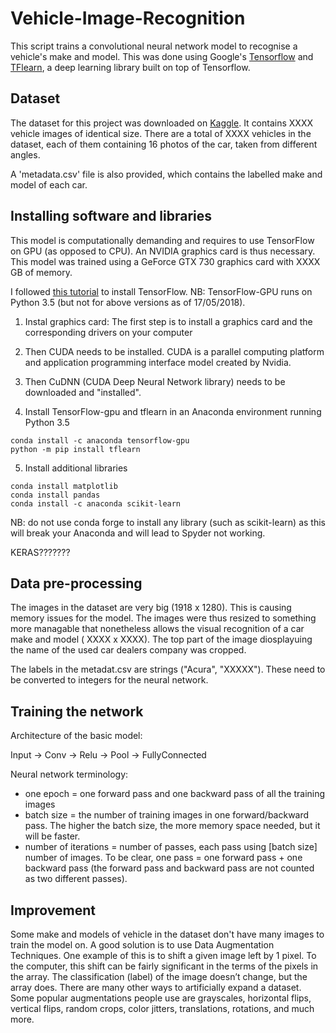 # Vehicle-Image-Recognition

This script trains a convolutional neural network model to recognise a vehicle's make and model. This was done using Google's [Tensorflow](https://www.tensorflow.org/) and [TFlearn](http://tflearn.org/), a deep learning library built on top of Tensorflow. 

## Dataset
The dataset for this project was downloaded on [Kaggle](https://www.kaggle.com/c/carvana-image-masking-challenge/data). It contains XXXX vehicle images of identical size. There are a total of XXXX vehicles in the dataset, each of them containing 16 photos of the car, taken from different angles.

A 'metadata.csv' file is also provided, which contains the labelled make and model of each car.

## Installing software and libraries

This model is computationally demanding and requires to use TensorFlow on GPU (as opposed to CPU). An NVIDIA graphics card is thus necessary. This model was trained using a GeForce GTX 730 graphics card with XXXX GB of memory.

I followed [this tutorial](https://www.codingforentrepreneurs.com/blog/install-tensorflow-gpu-windows-cuda-cudnn/) to install TensorFlow. 
NB: TensorFlow-GPU runs on Python 3.5 (but not for above versions as of 17/05/2018).

1. Instal graphics card:
The first step is to install a graphics card and the corresponding drivers on your computer

2. Then CUDA needs to be installed. CUDA is a parallel computing platform and application programming interface model created by Nvidia. 

3. Then CuDNN (CUDA Deep Neural Network library) needs to be downloaded and "installed".

4. Install TensorFlow-gpu and tflearn in an Anaconda environment running Python 3.5 

```
conda install -c anaconda tensorflow-gpu
python -m pip install tflearn
```

5. Install additional libraries
```
conda install matplotlib
conda install pandas
conda install -c anaconda scikit-learn 
```
NB: do not use conda forge to install any library (such as scikit-learn) as this will break your Anaconda and will lead to Spyder not working.

KERAS???????

## Data pre-processing

The images in the dataset are very big (1918 x 1280). This is causing memory issues for the model. The images were thus resized to something more managable that nonetheless allows the visual recognition of a car make and model ( XXXX x XXXX). The top part of the image diosplayuing the name of the used car dealers company was cropped.

The labels in the metadat.csv are strings ("Acura", "XXXXX"). These need to be converted to integers for the neural network.

## Training the network

Architecture of the basic model:

Input -> Conv -> Relu -> Pool -> FullyConnected

Neural network terminology:
- one epoch = one forward pass and one backward pass of all the training images
- batch size = the number of training images in one forward/backward pass. The higher the batch size, the more memory space needed, but it will be faster.
- number of iterations = number of passes, each pass using [batch size] number of images. 
To be clear, one pass = one forward pass + one backward pass (the forward pass and backward pass are not counted as two different passes).


## Improvement

Some make and models of vehicle in the dataset don't have many images to train the model on. A good solution is to use Data Augmentation Techniques. One example of this is to shift a given image left by 1 pixel. To the computer, this shift can be fairly significant in the terms of the pixels in the array. The classification (label) of the image doesn’t change, but the array does. There are many other ways to artificially expand a dataset. Some popular augmentations people use are grayscales, horizontal flips, vertical flips, random crops, color jitters, translations, rotations, and much more.
